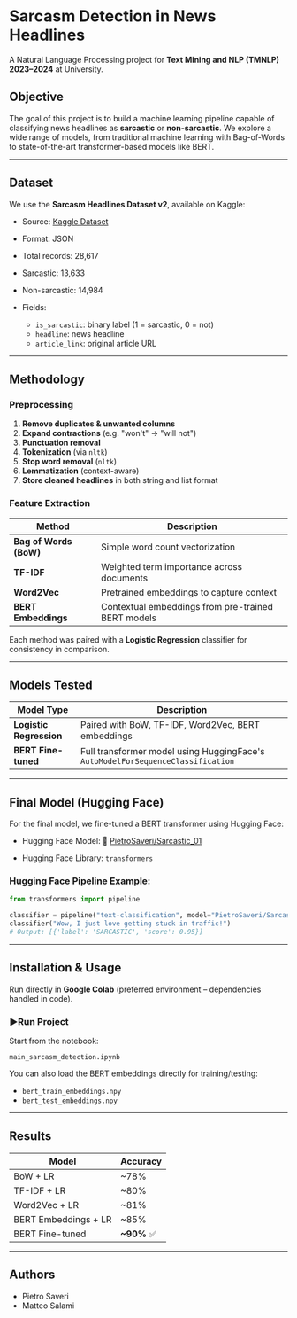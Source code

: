 # Sarcasm Detection in News Headlines

A Natural Language Processing project for **Text Mining and NLP (TMNLP) 2023–2024** at University.

## Objective

The goal of this project is to build a machine learning pipeline capable of classifying news headlines as **sarcastic** or **non-sarcastic**.
We explore a wide range of models, from traditional machine learning with Bag-of-Words to state-of-the-art transformer-based models like BERT.

---

## Dataset

We use the **Sarcasm Headlines Dataset v2**, available on Kaggle:

* Source: [Kaggle Dataset](https://www.kaggle.com/datasets/rmisra/news-headlines-dataset-for-sarcasm-detection)
* Format: JSON
* Total records: 28,617
* Sarcastic: 13,633
* Non-sarcastic: 14,984
* Fields:

  * `is_sarcastic`: binary label (1 = sarcastic, 0 = not)
  * `headline`: news headline
  * `article_link`: original article URL

---

## Methodology

### Preprocessing

1. **Remove duplicates & unwanted columns**
2. **Expand contractions** (e.g. "won't" → "will not")
3. **Punctuation removal**
4. **Tokenization** (via `nltk`)
5. **Stop word removal** (`nltk`)
6. **Lemmatization** (context-aware)
7. **Store cleaned headlines** in both string and list format

### Feature Extraction

| Method                 | Description                                        |
| ---------------------- | -------------------------------------------------- |
| **Bag of Words (BoW)** | Simple word count vectorization                    |
| **TF-IDF**             | Weighted term importance across documents          |
| **Word2Vec**           | Pretrained embeddings to capture context           |
| **BERT Embeddings**    | Contextual embeddings from pre-trained BERT models |

Each method was paired with a **Logistic Regression** classifier for consistency in comparison.

---

## Models Tested

| Model Type              | Description                                                                     |
| ----------------------- | ------------------------------------------------------------------------------- |
| **Logistic Regression** | Paired with BoW, TF-IDF, Word2Vec, BERT embeddings                              |
| **BERT Fine-tuned**     | Full transformer model using HuggingFace's `AutoModelForSequenceClassification` |

---

## Final Model (Hugging Face)

For the final model, we fine-tuned a BERT transformer using Hugging Face:

* Hugging Face Model:
  🔗 [PietroSaveri/Sarcastic\_01](https://huggingface.co/PietroSaveri/Sarcastic_01)

* Hugging Face Library: `transformers`

### Hugging Face Pipeline Example:

```python
from transformers import pipeline

classifier = pipeline("text-classification", model="PietroSaveri/Sarcastic_01")
classifier("Wow, I just love getting stuck in traffic!")
# Output: [{'label': 'SARCASTIC', 'score': 0.95}]
```

---

## Installation & Usage

Run directly in **Google Colab** (preferred environment – dependencies handled in code).

### ▶Run Project

Start from the notebook:

```
main_sarcasm_detection.ipynb
```

You can also load the BERT embeddings directly for training/testing:

* `bert_train_embeddings.npy`
* `bert_test_embeddings.npy`

---

## Results

| Model                | Accuracy    |
| -------------------- | ----------- |
| BoW + LR             | \~78%       |
| TF-IDF + LR          | \~80%       |
| Word2Vec + LR        | \~81%       |
| BERT Embeddings + LR | \~85%       |
| BERT Fine-tuned      | **\~90%** ✅ |

---

## Authors

* Pietro Saveri
* Matteo Salami
